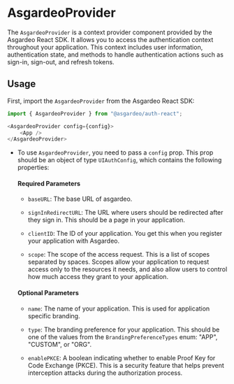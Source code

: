# AsgardeoProvider

The `AsgardeoProvider` is a context provider component provided by the Asgardeo React SDK. It allows you to access the authentication context throughout your application. This context includes user information, authentication state, and methods to handle authentication actions such as sign-in, sign-out, and refresh tokens.

## Usage

First, import the `AsgardeoProvider` from the Asgardeo React SDK:

```ts
import { AsgardeoProvider } from "@asgardeo/auth-react";

<AsgardeoProvider config={config}>
    <App />
</AsgardeoProvider>
```

- To use `AsgardeoProvider`, you need to pass a `config` prop. This prop should be an object of type `UIAuthConfig`, which contains the following properties:

  #### Required Parameters

  - `baseURL`: The base URL of asgardeo.

  - `signInRedirectURL`: The URL where users should be redirected after they sign in. This should be a page in your application.

  - `clientID`: The ID of your application. You get this when you register your application with Asgardeo.

  - `scope`: The scope of the access request. This is a list of scopes separated by spaces. Scopes allow your application to request access only to the resources it needs, and also allow users to control how much access they grant to your application.

  #### Optional Parameters

  - `name`: The name of your application. This is used for application specific branding.

  - `type`: The branding preference for your application. This should be one of the values from the `BrandingPreferenceTypes` enum: "APP", "CUSTOM", or "ORG".

  - `enablePKCE`: A boolean indicating whether to enable Proof Key for Code Exchange (PKCE). This is a security feature that helps prevent interception attacks during the authorization process.
